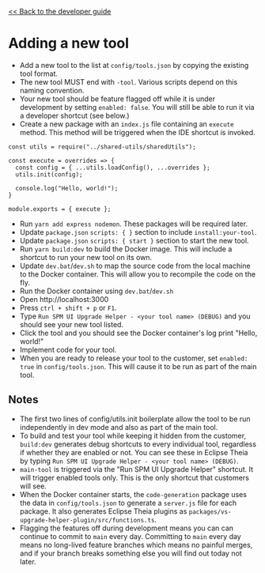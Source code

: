 [<< Back to the developer guide](../developer_guide.md)

# Adding a new tool

- Add a new tool to the list at `config/tools.json` by copying the existing tool format.
- The new tool MUST end with `-tool`. Various scripts depend on this naming convention.
- Your new tool should be feature flagged off while it is under development by setting `enabled: false`. You will still be able to run it via a developer shortcut (see below.)
- Create a new package with an `index.js` file containing an `execute` method. This method will be triggered when the IDE shortcut is invoked.

```
const utils = require("../shared-utils/sharedUtils");

const execute = overrides => {
  const config = { ...utils.loadConfig(), ...overrides };
  utils.init(config);

  console.log("Hello, world!");
}

module.exports = { execute };
```

- Run `yarn add express nodemon`. These packages will be required later.
- Update `package.json` `scripts: { }` section to include `install:your-tool`.
- Update `package.json` `scripts: { start }` section to start the new tool.
- Run `yarn build:dev` to build the Docker image. This will include a shortcut to run your new tool on its own.
- Update `dev.bat`/`dev.sh` to map the source code from the local machine to the Docker container. This will allow you to recompile the code on the fly.
- Run the Docker container using `dev.bat`/`dev.sh`
- Open http://localhost:3000
- Press `ctrl + shift + p` or `F1`.
- Type `Run SPM UI Upgrade Helper - <your tool name> (DEBUG)` and you should see your new tool listed.
- Click the tool and you should see the Docker container's log print "Hello, world!"
- Implement code for your tool.
- When you are ready to release your tool to the customer, set `enabled: true` in `config/tools.json`. This will cause it to be run as part of the main tool.

## Notes

- The first two lines of config/utils.init boilerplate allow the tool to be run independently in dev mode and also as part of the main tool.
- To build and test your tool while keeping it hidden from the customer, `build:dev` generates debug shortcuts to every individual tool, regardless if whether they are enabled or not. You can see these in Eclipse Theia by typing `Run SPM UI Upgrade Helper - <your tool name> (DEBUG)`.
- `main-tool` is triggered via the "Run SPM UI Upgrade Helper" shortcut. It will trigger enabled tools only. This is the only shortcut that customers will see.
- When the Docker container starts, the `code-generation` package uses the data in `config/tools.json` to generate a `server.js` file for each package. It also generates Eclipse Theia plugins as `packages/vs-upgrade-helper-plugin/src/functions.ts`.
- Flagging the features off during development means you can can continue to commit to `main` every day. Committing to `main` every day means no long-lived feature branches which means no painful merges, and if your branch breaks something else you will find out today not later.
